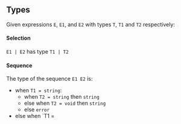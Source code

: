 


## Types

Given expressions `E`, `E1`, and `E2` with types `T`, `T1` and `T2` respectively:

#### Selection
`E1 | E2` has type `T1 | T2`

#### Sequence
The type of the sequence `E1 E2` is:
- when `T1 = string`:
    - when `T2 = string` then `string`
    - else when `T2 = void` then `string`
    - else `error`
- else when `T1 = 


